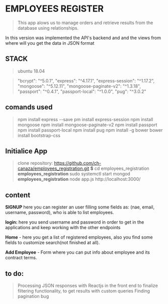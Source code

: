 # EMPLOYEES REGISTER

> This app alows us to manage orders and retrieve results from the database using relationships.

In this version was implemented the API's backend  and  and the views from where will you get the data in JSON format

## STACK

>   ubuntu 18.04

>   "bcrypt": "^5.0.1",
>    "express": "^4.17.1",
>    "express-session": "^1.17.2",
>    "mongoose": "^5.12.11",
>    "mongoose-paginate-v2": "^1.3.18",
>    "passport": "^0.4.1",
>    "passport-local": "^1.0.0",
>    "pug": "^3.0.2"

## comands used 

> npm install express --save
> pm install express-session
> npm install mongoose
> npm install mongoose-paginate-v2
> npm install passport
> npm install passport-local
> npm install pug
> npm install -g bower
> bower install bootstrap-css

## Initialice App
> clone repository: https://github.com/ch-canaza/employees_registration.git
> **$** cd employees_registration
> **employees_registration** sudo systemctl start mongod
> **employees_registration** node app.js
> http://localhost:3000/


## content

**SIGNUP** here you can register an user  filling some fields as: (nae, email, username, password), who is able to list employees.

**login:** here you send username and password in order to get in the applications and keep working with the other endpoints 

**Home** - here you get a list of registered employees, also you find some fields to customize search(not finished at all). 

**Add Employee** - Form where you can put info about employee and its contract terms.



## to do:

> Processing JSON responses with Reactjs in the front end
> to finalize filtering functionality, to get results with custom queries
> Finding pagination bug

